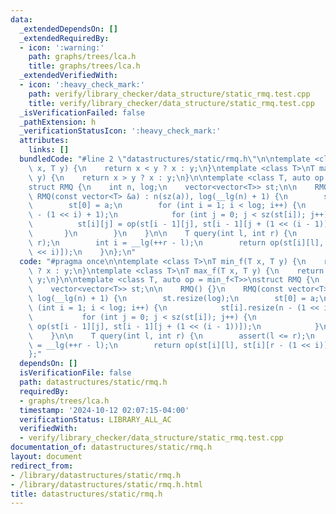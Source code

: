 ```yaml
---
data:
  _extendedDependsOn: []
  _extendedRequiredBy:
  - icon: ':warning:'
    path: graphs/trees/lca.h
    title: graphs/trees/lca.h
  _extendedVerifiedWith:
  - icon: ':heavy_check_mark:'
    path: verify/library_checker/data_structure/static_rmq.test.cpp
    title: verify/library_checker/data_structure/static_rmq.test.cpp
  _isVerificationFailed: false
  _pathExtension: h
  _verificationStatusIcon: ':heavy_check_mark:'
  attributes:
    links: []
  bundledCode: "#line 2 \"datastructures/static/rmq.h\"\n\ntemplate <class T>\nT min_f(T\
    \ x, T y) {\n    return x < y ? x : y;\n}\ntemplate <class T>\nT max_f(T x, T\
    \ y) {\n    return x > y ? x : y;\n}\n\ntemplate <class T, auto op = min_f<T>>\n\
    struct RMQ {\n    int n, log;\n    vector<vector<T>> st;\n\n    RMQ() {}\n   \
    \ RMQ(const vector<T> &a) : n(sz(a)), log(__lg(n) + 1) {\n        st.resize(log);\n\
    \        st[0] = a;\n        for (int i = 1; i < log; i++) {\n            st[i].resize(n\
    \ - (1 << i) + 1);\n            for (int j = 0; j < sz(st[i]); j++) {\n      \
    \          st[i][j] = op(st[i - 1][j], st[i - 1][j + (1 << (i - 1))]);\n     \
    \       }\n        }\n    }\n\n    T query(int l, int r) {\n        assert(l <=\
    \ r);\n        int i = __lg(++r - l);\n        return op(st[i][l], st[i][r - (1\
    \ << i)]);\n    }\n};\n"
  code: "#pragma once\n\ntemplate <class T>\nT min_f(T x, T y) {\n    return x < y\
    \ ? x : y;\n}\ntemplate <class T>\nT max_f(T x, T y) {\n    return x > y ? x :\
    \ y;\n}\n\ntemplate <class T, auto op = min_f<T>>\nstruct RMQ {\n    int n, log;\n\
    \    vector<vector<T>> st;\n\n    RMQ() {}\n    RMQ(const vector<T> &a) : n(sz(a)),\
    \ log(__lg(n) + 1) {\n        st.resize(log);\n        st[0] = a;\n        for\
    \ (int i = 1; i < log; i++) {\n            st[i].resize(n - (1 << i) + 1);\n \
    \           for (int j = 0; j < sz(st[i]); j++) {\n                st[i][j] =\
    \ op(st[i - 1][j], st[i - 1][j + (1 << (i - 1))]);\n            }\n        }\n\
    \    }\n\n    T query(int l, int r) {\n        assert(l <= r);\n        int i\
    \ = __lg(++r - l);\n        return op(st[i][l], st[i][r - (1 << i)]);\n    }\n\
    };"
  dependsOn: []
  isVerificationFile: false
  path: datastructures/static/rmq.h
  requiredBy:
  - graphs/trees/lca.h
  timestamp: '2024-10-12 02:07:15-04:00'
  verificationStatus: LIBRARY_ALL_AC
  verifiedWith:
  - verify/library_checker/data_structure/static_rmq.test.cpp
documentation_of: datastructures/static/rmq.h
layout: document
redirect_from:
- /library/datastructures/static/rmq.h
- /library/datastructures/static/rmq.h.html
title: datastructures/static/rmq.h
---
```

